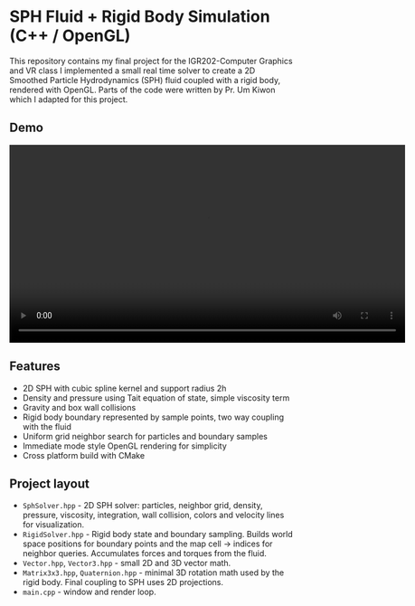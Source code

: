 # SPH Fluid + Rigid Body Simulation (C++ / OpenGL)

This repository contains my final project for the IGR202-Computer Graphics and VR class
I implemented a small real time solver to create a 2D Smoothed Particle Hydrodynamics (SPH) fluid coupled with a rigid body, rendered with OpenGL. 
Parts of the code were written by Pr. Um Kiwon which I adapted for this project.


## Demo
<video src="final_video.mp4" controls width="700" playsinline></video>

## Features

- 2D SPH with cubic spline kernel and support radius 2h
- Density and pressure using Tait equation of state, simple viscosity term
- Gravity and box wall collisions
- Rigid body boundary represented by sample points, two way coupling with the fluid
- Uniform grid neighbor search for particles and boundary samples
- Immediate mode style OpenGL rendering for simplicity
- Cross platform build with CMake

## Project layout
- `SphSolver.hpp` - 2D SPH solver: particles, neighbor grid, density, pressure, viscosity, integration, wall collision, colors and velocity lines for visualization.
- `RigidSolver.hpp` - Rigid body state and boundary sampling. Builds world space positions for boundary points and the map cell -> indices for neighbor queries. Accumulates forces and torques from the fluid.
- `Vector.hpp`, `Vector3.hpp` - small 2D and 3D vector math.
- `Matrix3x3.hpp`, `Quaternion.hpp` - minimal 3D rotation math used by the rigid body. Final coupling to SPH uses 2D projections.
- `main.cpp` - window and render loop. 

